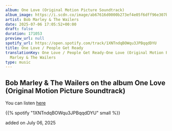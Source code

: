 ```yaml
---
album: One Love (Original Motion Picture Soundtrack)
album_image: https://i.scdn.co/image/ab67616d0000b273ef4e05f6dff96e307b43ecd8
artist: Bob Marley & The Wailers
date: 2025-07-06 17:05:52+00:00
draft: false
duration: 171053
preview_url: null
spotify_url: https://open.spotify.com/track/1XNTndqBOWqu3JPBqqdDYU
title: One Love / People Get Ready
translationKey: One Love / People Get Ready-One Love (Original Motion Picture Soundtrack)-Bob
  Marley & The Wailers
type: music
---
```



## Bob Marley & The Wailers on the album One Love (Original Motion Picture Soundtrack)

You can listen [here](https://open.spotify.com/track/1XNTndqBOWqu3JPBqqdDYU)

{{% spotify "1XNTndqBOWqu3JPBqqdDYU" small %}}

added on July 06, 2025